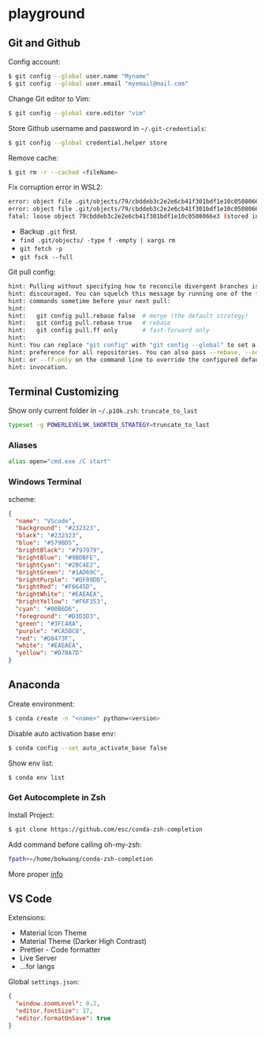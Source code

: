 # playground

## Git and Github

Config account:

```bash
$ git config --global user.name "Myname"
$ git config --global user.email "myemail@mail.com"
```

Change Git editor to Vim:

```bash
$ git config --global core.editor "vim"
```

Store Github username and password in `~/.git-credentials`:

```bash
$ git config --global credential.helper store
```

Remove cache:

```bash
$ git rm -r --cached <fileName>
```

Fix corruption error in WSL2:

```bash
error: object file .git/objects/79/cbddeb3c2e2e6cb41f301bdf1e10c0508066e3 is empty
error: object file .git/objects/79/cbddeb3c2e2e6cb41f301bdf1e10c0508066e3 is empty
fatal: loose object 79cbddeb3c2e2e6cb41f301bdf1e10c0508066e3 (stored in .git/objects/79/cbddeb3c2e2e6cb41f301bdf1e10c0508066e3) is corrupt
```

- Backup `.git` first.
- `find .git/objects/ -type f -empty | xargs rm`
- `git fetch -p`
- `git fsck --full`

Git pull config:

```bash
hint: Pulling without specifying how to reconcile divergent branches is
hint: discouraged. You can squelch this message by running one of the following
hint: commands sometime before your next pull:
hint:
hint:   git config pull.rebase false  # merge (the default strategy)
hint:   git config pull.rebase true   # rebase
hint:   git config pull.ff only       # fast-forward only
hint:
hint: You can replace "git config" with "git config --global" to set a default
hint: preference for all repositories. You can also pass --rebase, --no-rebase,
hint: or --ff-only on the command line to override the configured default per
hint: invocation.
```

## Terminal Customizing

Show only current folder in `~/.p10k.zsh`: `truncate_to_last`

```bash
typeset -g POWERLEVEL9K_SHORTEN_STRATEGY=truncate_to_last
```

### Aliases

```bash
alias open="cmd.exe /C start"
```

### Windows Terminal

scheme:

```json
{
  "name": "VScode",
  "background": "#232323",
  "black": "#232323",
  "blue": "#579BD5",
  "brightBlack": "#797979",
  "brightBlue": "#9BDBFE",
  "brightCyan": "#2BC4E2",
  "brightGreen": "#1AD69C",
  "brightPurple": "#DF89DD",
  "brightRed": "#F6645D",
  "brightWhite": "#EAEAEA",
  "brightYellow": "#F6F353",
  "cyan": "#00B6D6",
  "foreground": "#D3D3D3",
  "green": "#3FC48A",
  "purple": "#CA5BC8",
  "red": "#D8473F",
  "white": "#EAEAEA",
  "yellow": "#D7BA7D"
}
```

## Anaconda

Create environment:

```bash
$ conda create -n "<name>" python=<version>
```

Disable auto activation base env:

```bash
$ conda config --set auto_activate_base false
```

Show env list:

```bash
$ conda env list
```

### Get Autocomplete in Zsh

Install Project:

```bash
$ git clone https://github.com/esc/conda-zsh-completion
```

Add command before calling oh-my-zsh:

```bash
fpath+=/home/bokwang/conda-zsh-completion
```

More proper [info](https://github.com/esc/conda-zsh-completion)

## VS Code

Extensions:

- Material Icon Theme
- Material Theme (Darker High Contrast)
- Prettier - Code formatter
- Live Server
- ...for langs

Global `settings.json`:

```json
{
  "window.zoomLevel": 0.2,
  "editor.fontSize": 17,
  "editor.formatOnSave": true
}
```
